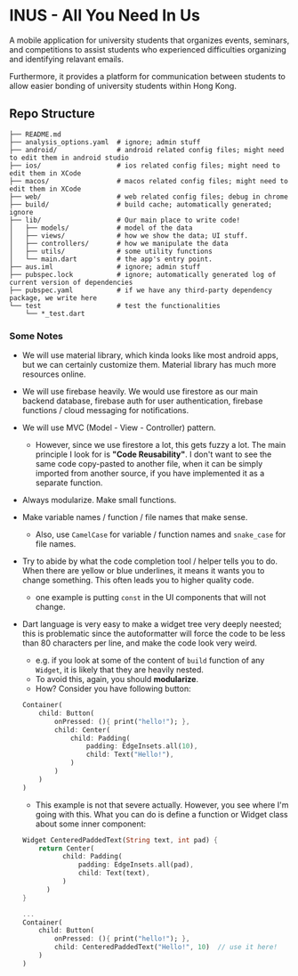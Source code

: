 # INUS - All You Need In Us

A mobile application for university students that organizes events, seminars, and competitions to assist students who experienced difficulties organizing and identifying relavant emails. 

Furthermore, it provides a platform for communication between students to allow easier bonding of university students within Hong Kong. 

## Repo Structure

```
├── README.md
├── analysis_options.yaml  # ignore; admin stuff
├── android/               # android related config files; might need to edit them in android studio
├── ios/                   # ios related config files; might need to edit them in XCode
├── macos/                 # macos related config files; might need to edit them in XCode
├── web/                   # web related config files; debug in chrome
├── build/                 # build cache; automatically generated; ignore
├── lib/                   # Our main place to write code!
│   ├── models/            # model of the data
│   ├── views/             # how we show the data; UI stuff.
│   ├── controllers/       # how we manipulate the data
│   ├── utils/             # some utility functions
│   └── main.dart          # the app's entry point.
├── aus.iml                # ignore; admin stuff
├── pubspec.lock           # ignore; automatically generated log of current version of dependencies
├── pubspec.yaml           # if we have any third-party dependency package, we write here
└── test                   # test the functionalities
    └── *_test.dart
```

### Some Notes

* We will use material library, which kinda looks like most android apps, but we can certainly
  customize them. Material library has much more resources online.
* We will use firebase heavily. We would use firestore as our main backend database,
  firebase auth for user authentication, firebase functions / cloud messaging for notifications.
* We will use MVC (Model - View - Controller) pattern.
  * However, since we use firestore a lot, this gets fuzzy a lot. The main principle I look for is
    **"Code Reusability"**. I don't want to see the same code copy-pasted to another file, when
    it can be simply imported from another source, if you have implemented it as a separate function.
* Always modularize. Make small functions.
* Make variable names / function / file names that make sense.
  * Also, use `CamelCase` for variable / function names and `snake_case` for file names.
* Try to abide by what the code completion tool / helper tells you to do. When there are
  yellow or blue underlines, it means it wants you to change something. This often leads
  you to higher quality code.
  * one example is putting `const` in the UI components that will not change.
* Dart language is very easy to make a widget tree very deeply neested; this is problematic
  since the autoformatter will force the code to be less than 80 characters per line, and
  make the code look very weird.
    * e.g. if you look at some of the content of `build` function of any `Widget`, it is
      likely that they are heavily nested.
    * To avoid this, again, you should **modularize**.
    * How? Consider you have following button:

    ```dart
    Container(
        child: Button(
            onPressed: (){ print("hello!"); },
            child: Center(
                child: Padding(
                    padding: EdgeInsets.all(10),
                    child: Text("Hello!"),
                )
            )
        )
    )
    ```
    * This example is not that severe actually. However, you see where I'm going with this.
      What you can do is define a function or Widget class about some inner component:

    ```dart
    Widget CenteredPaddedText(String text, int pad) {
        return Center(
              child: Padding(
                  padding: EdgeInsets.all(pad),
                  child: Text(text),
              )
          )
    }

    ...
    Container(
        child: Button(
            onPressed: (){ print("hello!"); },
            child: CenteredPaddedText("Hello!", 10)  // use it here!
        )
    )

    ```
